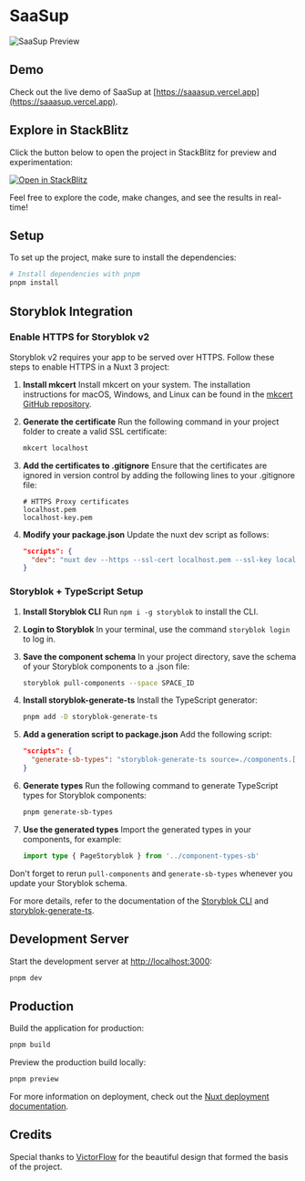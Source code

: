 # SaaSup

![SaaSup Preview](https://github.com/denys-petryniak/saasup/assets/16530588/df265948-6a98-43ab-a58e-b05464ed21f0)

## Demo

Check out the live demo of SaaSup at [https://saaasup.vercel.app](https://saaasup.vercel.app).

## Explore in StackBlitz

Click the button below to open the project in StackBlitz for preview and experimentation:

[![Open in StackBlitz](https://developer.stackblitz.com/img/open_in_stackblitz.svg)](https://stackblitz.com/github/denys-petryniak/saasup)

Feel free to explore the code, make changes, and see the results in real-time!

## Setup

To set up the project, make sure to install the dependencies:

```bash
# Install dependencies with pnpm
pnpm install
```

## Storyblok Integration

### Enable HTTPS for Storyblok v2

Storyblok v2 requires your app to be served over HTTPS. Follow these steps to enable HTTPS in a Nuxt 3 project:

1. **Install mkcert**
   Install mkcert on your system. The installation instructions for macOS, Windows, and Linux can be found in the [mkcert GitHub repository](https://github.com/FiloSottile/mkcert).

2. **Generate the certificate**
   Run the following command in your project folder to create a valid SSL certificate:

   ```bash
   mkcert localhost
   ```

3. **Add the certificates to .gitignore**
   Ensure that the certificates are ignored in version control by adding the following lines to your .gitignore file:

   ```text
   # HTTPS Proxy certificates
   localhost.pem
   localhost-key.pem
   ```

4. **Modify your package.json**
   Update the nuxt dev script as follows:

   ```json
   "scripts": {
     "dev": "nuxt dev --https --ssl-cert localhost.pem --ssl-key localhost-key.pem"
   }
   ```

### Storyblok + TypeScript Setup

1. **Install Storyblok CLI**
   Run `npm i -g storyblok` to install the CLI.

2. **Login to Storyblok**
   In your terminal, use the command `storyblok login` to log in.

3. **Save the component schema**
   In your project directory, save the schema of your Storyblok components to a .json file:

   ```bash
   storyblok pull-components --space SPACE_ID
   ```

4. **Install storyblok-generate-ts**
   Install the TypeScript generator:

   ```bash
   pnpm add -D storyblok-generate-ts
   ```

5. **Add a generation script to package.json**
   Add the following script:

   ```json
   "scripts": {
     "generate-sb-types": "storyblok-generate-ts source=./components.[SPACE_ID].json target=./component-types-sb"
   }
   ```

6. **Generate types**
   Run the following command to generate TypeScript types for Storyblok components:

   ```bash
   pnpm generate-sb-types
   ```

7. **Use the generated types**
   Import the generated types in your components, for example:

   ```typescript
   import type { PageStoryblok } from '../component-types-sb'
   ```

Don't forget to rerun `pull-components` and `generate-sb-types` whenever you update your Storyblok schema.

For more details, refer to the documentation of the [Storyblok CLI](https://github.com/storyblok/storyblok-cli) and [storyblok-generate-ts](https://github.com/dohomi/storyblok-generate-ts).

## Development Server

Start the development server at [http://localhost:3000](http://localhost:3000):

```bash
pnpm dev
```

## Production

Build the application for production:

```bash
pnpm build
```

Preview the production build locally:

```bash
pnpm preview
```

For more information on deployment, check out the [Nuxt deployment documentation](https://nuxt.com/docs/getting-started/deployment).

## Credits

Special thanks to [VictorFlow](https://dribbble.com/victorflow) for the beautiful design that formed the basis of the project.
